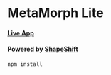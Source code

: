 # MetaMorph Lite

#### [Live App](https://lite.metamorph.pro)

#### Powered by [ShapeShift](https://info.shapeshift.io/tools/skeleton)

```
npm install
```
